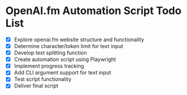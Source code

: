 # OpenAI.fm Automation Script Todo List

- [x] Explore openai.fm website structure and functionality
- [x] Determine character/token limit for text input
- [x] Develop text splitting function
- [x] Create automation script using Playwright
- [x] Implement progress tracking
- [x] Add CLI argument support for text input
- [x] Test script functionality
- [x] Deliver final script
